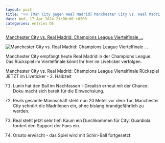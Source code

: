 ```yaml
---
layout: post
title: "🔥🔥 [Man City gegen Real Madrid] Manchester City vs. Real Madrid: Champions League Viertelfinale ..."
date: Wed, 17 Apr 2024 21:00:00 +0200
categories: entries DE
---
```

[Manchester City vs. Real Madrid: Champions League Viertelfinale ...](https://www.spox.com/de/sport/fussball/championsleague/2404/Artikel/manchester-city-vs-real-madrid-champions-league-viertelfinale-rueckspiel-heute-im-liveticker.html)

![Manchester City vs. Real Madrid: Champions League Viertelfinale ...](https://www.spox.com/de/sport/fussball/championsleague/2404/Bilder/rodrygo-1200.jpg)

Manchester City empfängt heute Real Madrid in der Champions League. Das Rückspiel im Viertelfinale könnt Ihr hier im Liveticker verfolgen.

Manchester City vs. Real Madrid: Champions League Viertelfinale Rückspiel JETZT im Liveticker - 2. Halbzeit

71. Lunin hat den Ball im Nachfassen - Grealish erneut mit der Chance. Doku macht sich bereit für die Einwechslung.

68. Reals gesamte Mannschaft steht nun 20 Meter vor dem Tor. Manchester City schnürt die Madrilenen ein, ohne bislang brandgefährlich zu werden.

65. Real steht jetzt sehr tief: Kaum ein Durchkommen für City. Guardiola fordert den Support der Fans ein.

64. Orsato erwischt - das Spiel wird mit Schiri-Ball fortgesetzt.

